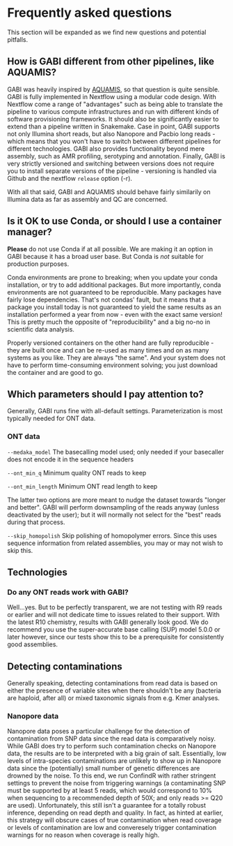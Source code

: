 # Frequently asked questions

This section will be expanded as we find new questions and potential pitfalls. 

## How is GABI different from other pipelines, like AQUAMIS?

GABI was heavily inspired by [AQUAMIS](https://gitlab.com/bfr_bioinformatics/AQUAMIS), so that question is quite sensible. GABI is fully implemented in Nextflow using a modular code design. With Nextflow come a range of "advantages" such as being able to translate the pipeline to various compute infrastructures and run with different kinds of software provisioning frameworks. It should also be significantly easier to extend than a pipeline written in Snakemake. Case in point, GABI supports not only Illumina short reads, but also Nanopore and Pacbio long reads - which means that you won't have to switch between different pipelines for different technologies. GABI also provides functionality beyond mere assembly, such as AMR profiling, serotyping and annotation. Finally, GABI is very strictly versioned and switching between versions does not require you to install separate versions of the pipeline - versioning is handled via Github and the nextflow `release` option (-r).

With all that said, GABI and AQUAMIS should behave fairly similarily on Illumina data as far as assembly and QC are concerned. 

## Is it OK to use Conda, or should I use a container manager?

**Please** do not use Conda if at all possible. We are making it an option in GABI because it has a broad user base. But Conda is *not* suitable for production purposes. 

Conda environments are prone to breaking; when you update your conda installation, or try to add additional packages. But more importantly, conda environments are not guaranteed to be reproducible. Many packages
have fairly lose dependencies. That's not condas' fault, but it means that a package you install today is not guaranteed to yield the same results as an installation performed a year from now - even with the exact same version! This is pretty much the opposite of "reproducibility" and a big no-no in scientific data analysis. 

Properly versioned containers on the other hand are fully reproducible - they are built once and can be re-used as many times and on as many systems as you like. They are always "the same". And your system does not have to perform time-consuming environment solving; you just download the container and are good to go.  

## Which parameters should I pay attention to?

Generally, GABI runs fine with all-default settings. Parameterization is most typically needed for ONT data.

### ONT data

`--medaka_model`  The basecalling model used; only needed if your basecaller does not encode it in the sequence headers

`--ont_min_q` Minimum quality ONT reads to keep

`--ont_min_length` Minimum ONT read length to keep

The latter two options are more meant to nudge the dataset towards "longer and better". GABI will perform downsampling of the reads anyway (unless deactivated by the user); but it will normally not select for the "best" reads during that process. 

`--skip_homopolish` Skip polishing of homopolymer errors. Since this uses sequence information from related assemblies, you may or may not wish to skip this. 

## Technologies

### Do any ONT reads work with GABI?

Well...yes. But to be perfectly transparent, we are not testing with R9 reads or earlier and will not dedicate time to issues related to their support. With the latest R10 chemistry, results with GABI generally look good. We do recommend you use the super-accurate base calling (SUP) model 5.0.0 or later however, since our tests show this to be a prerequisite for consistently good assemblies. 

## Detecting contaminations

Generally speaking, detecting contaminations from read data is based on either the presence of variable sites when there shouldn't be any (bacteria are haploid, after all) or mixed taxonomic signals from e.g. Kmer analyses. 

### Nanopore data

Nanopore data poses a particular challenge for the detection of contamination from SNP data since the read data is comparatively noisy. While GABI does try to perform such contamination checks on Nanopore data, the results are to be interpreted with a big grain of salt. Essentially, low levels of intra-species contaminations are unlikely to show up in Nanopore data since the (potentially) small number of genetic differences are drowned by the noise. To this end, we run ConfindR with rather stringent settings to prevent the noise from triggering warnings (a contaminating SNP must be supported by at least 5 reads, which would correspond to 10% when sequencing to a recommended depth of 50X; and only reads >= Q20 are used). Unfortunately, this still isn't a guarantee for a totally robust inference, depending on read depth and quality. In fact, as hinted at earlier, this strategy  will obscure cases of true contamination when read coverage or levels of contamination are low and converesely trigger contamination warnings for no reason when coverage is really high.
